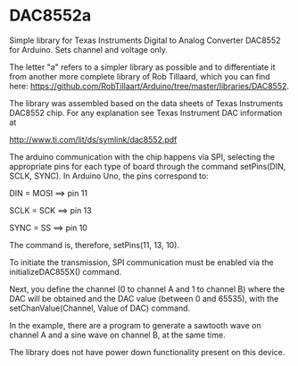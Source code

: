 # DAC8552a
Simple library for Texas Instruments Digital to Analog Converter DAC8552 for Arduino. Sets channel and voltage only.

The letter "a" refers to a simpler library as possible and to differentiate it from another more complete library of Rob Tillaard, which you can find here: https://github.com/RobTillaart/Arduino/tree/master/libraries/DAC8552.

The library was assembled based on the data sheets of Texas Instruments DAC8552 chip. For any explanation see Texas Instrument DAC information at

http://www.ti.com/lit/ds/symlink/dac8552.pdf

The arduino communication with the chip happens via SPI, selecting the appropriate pins for each type of board through the command setPins(DIN, SCLK, SYNC). In Arduino Uno, the pins correspond to:

DIN = MOSI ==> pin 11

SCLK = SCK ==> pin 13

SYNC = SS ==> pin 10

The command is, therefore, setPins(11, 13, 10).

To initiate the transmission, SPI communication must be enabled via the initializeDAC855X() command.

Next, you define the channel (0 to channel A and 1 to channel B) where the DAC will be obtained and the DAC value (between 0 and 65535), with the setChanValue(Channel, Value of DAC) command.

In the example, there are a program to generate a sawtooth wave on channel A and a sine wave on channel B, at the same time.

The library does not have power down functionality present on this device.
